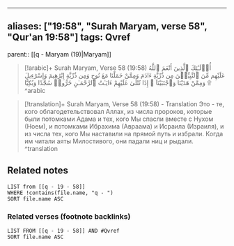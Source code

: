
---
aliases: ["19:58", "Surah Maryam, verse 58", "Qur'an 19:58"]
tags: Qvref
---

parent:: [[q - Maryam (19)|Maryam]]

> [!arabic]+ Surah Maryam, Verse 58 (19:58)
> <span class="quran-arabic">أُو۟لَـٰٓئِكَ ٱلَّذِينَ أَنْعَمَ ٱللَّهُ عَلَيْهِم مِّنَ ٱلنَّبِيِّـۧنَ مِن ذُرِّيَّةِ ءَادَمَ وَمِمَّنْ حَمَلْنَا مَعَ نُوحٍ وَمِن ذُرِّيَّةِ إِبْرَٰهِيمَ وَإِسْرَٰٓءِيلَ وَمِمَّنْ هَدَيْنَا وَٱجْتَبَيْنَآ ۚ إِذَا تُتْلَىٰ عَلَيْهِمْ ءَايَـٰتُ ٱلرَّحْمَـٰنِ خَرُّوا۟ سُجَّدًا وَبُكِيًّا ۩</span>
^arabic

> [!translation]+ Surah Maryam, Verse 58 (19:58) - Translation
> Это - те, кого облагодетельствовал Аллах, из числа пророков, которые были потомками Адама и тех, кого Мы спасли вместе с Нухом (Ноем), и потомками Ибрахима (Авраама) и Исраила (Израиля), и из числа тех, кого Мы наставили на прямой путь и избрали. Когда им читали аяты Милостивого, они падали ниц и рыдали.
^translation



## Related notes
```dataview
LIST from [[q - 19 - 58]]
WHERE !contains(file.name, "q - ")
SORT file.name ASC
```

### Related verses (footnote backlinks)
```dataview
LIST FROM [[q - 19 - 58]] AND #Qvref
SORT file.name ASC
```

